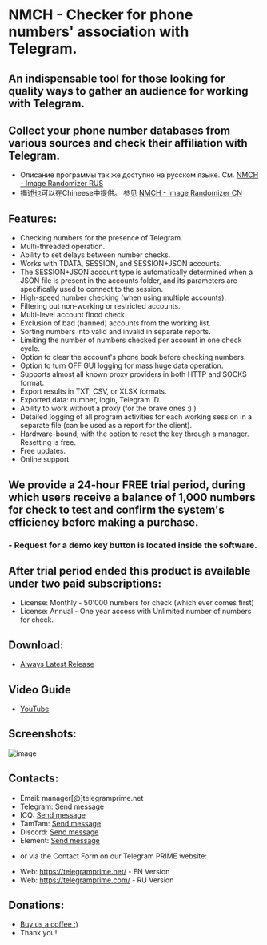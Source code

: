 # NMCH - Checker for phone numbers' association with Telegram.
## An indispensable tool for those looking for quality ways to gather an audience for working with Telegram.
## Collect your phone number databases from various sources and check their affiliation with Telegram.
 
 * Описание программы так же доступно на русском языке. См. [NMCH - Image Randomizer RUS](https://github.com/telegram-prime/telegram-numbers-checker-RU)
 * 描述也可以在Chineese中提供。 参见 [NMCH - Image Randomizer CN](https://github.com/telegram-prime/telegram-numbers-checker-CN)

## Features:
 - Checking numbers for the presence of Telegram.
 - Multi-threaded operation.
 - Ability to set delays between number checks.
 - Works with TDATA, SESSION, and SESSION+JSON accounts.
 - The SESSION+JSON account type is automatically determined when a JSON file is present in the accounts folder, and its parameters are specifically used to connect to the session.
 - High-speed number checking (when using multiple accounts).
 - Filtering out non-working or restricted accounts.
 - Multi-level account flood check.
 - Exclusion of bad (banned) accounts from the working list.
 - Sorting numbers into valid and invalid in separate reports.
 - Limiting the number of numbers checked per account in one check cycle.
 - Option to clear the account's phone book before checking numbers.
 - Option to turn OFF GUI logging for mass huge data operation.
 - Supports almost all known proxy providers in both HTTP and SOCKS format.
 - Export results in TXT, CSV, or XLSX formats.
 - Exported data: number, login, Telegram ID.
 - Ability to work without a proxy (for the brave ones :) )
 - Detailed logging of all program activities for each working session in a separate file (can be used as a report for the client).
 - Hardware-bound, with the option to reset the key through a manager. Resetting is free.
 - Free updates.
 - Online support.


## We provide a 24-hour FREE trial period, during which users receive a balance of 1,000 numbers for check to test and confirm the system's efficiency before making a purchase.
### - Request for a demo key button is located inside the software.

## After trial period ended this product is available under two paid subscriptions: 
- License: Monthly  - 50'000 numbers for check (which ever comes first)
- License: Annual   - One year access with Unlimited number of numbers for check.


## Download:
 - [Always Latest Release](https://github.com/telegram-prime/telegram-numbers-checker/releases/latest)


## Video Guide
 - [YouTube](https://youtu.be/3Zr69rco5Z0)


## Screenshots:

![image](https://github.com/telegram-prime/telegram-numbers-checker/assets/94137664/30221d58-d5c7-4026-99ae-e2444ee555bc)



##  Contacts:
- Email:    manager[@]telegramprime.net
- Telegram: [Send message](https://telegramprime.net/telegram-contact)
- ICQ:      [Send message](https://telegramprime.net/icq-contact)
- TamTam:   [Send message](https://telegramprime.net/tamtam-contact)
- Discord:  [Send message](https://telegramprime.net/discord-contact)
- Element:  [Send message](https://telegramprime.net/element-contact)

* or via the Contact Form on our Telegram PRIME website:
- Wеb: https://telegramprime.net/ - EN Version
- Wеb: https://telegramprime.com/ - RU Version


## Donations:
* [Buy us a coffee :)](https://nowpayments.io/donation/telegramprime)
* Thank you!


